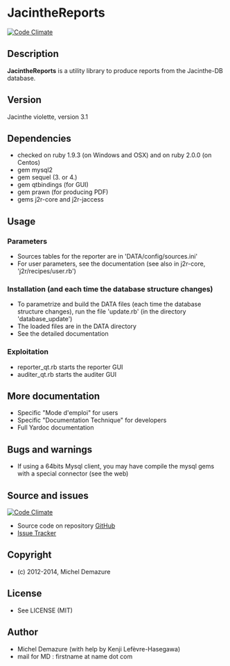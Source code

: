 # JacintheReports
[![Code Climate](https://codeclimate.com/github/badal/jacman-qt.png)](https://codeclimate.com/github/badal/jacman-qt)

## Description
   **JacintheReports** is a utility library to produce reports from the Jacinthe-DB database.

## Version
   Jacinthe violette, version 3.1

## Dependencies
  * checked on ruby 1.9.3 (on Windows and OSX) and on ruby 2.0.0 (on Centos)
  * gem mysql2
  * gem sequel (3. or 4.)
  * gem qtbindings (for GUI)
  * gem prawn (for producing PDF)
  * gems j2r-core and j2r-jaccess
  
## Usage

### Parameters
  * Sources tables for the reporter are in 'DATA/config/sources.ini'
  * For user parameters, see the documentation (see also in j2r-core, 'j2r/recipes/user.rb')

### Installation (and each time the database structure changes)
  * To parametrize and build the DATA files (each time the database structure changes),
  run the file 'update.rb' (in the directory 'database_update')
  * The loaded files are in the DATA directory
  * See the detailed documentation

### Exploitation
  * reporter_qt.rb starts the reporter GUI
  * auditer_qt.rb starts the auditer GUI

## More documentation
  * Specific "Mode d'emploi" for users
  * Specific "Documentation Technique" for developers
  * Full Yardoc documentation

## Bugs and warnings
  * If using a 64bits Mysql client, you may have compile the mysql gems with a special connector (see the web)

## Source and issues
   [![Code Climate](https://codeclimate.com/github/badal/j2r-qt.png)](https://codeclimate.com/github/badal/jacman-qt)

   * Source code on repository [GitHub](https://github.com/badal/j2r-qt)
   * [Issue Tracker](https://bitbucket.org/mdemazure/j2r/issues?status=new&status=openissues/new)

## Copyright
  * (c) 2012-2014, Michel Demazure

## License
  *  See LICENSE (MIT)

## Author
  * Michel Demazure (with help by Kenji Lefèvre-Hasegawa)
  * mail for MD : firstname at name dot com



